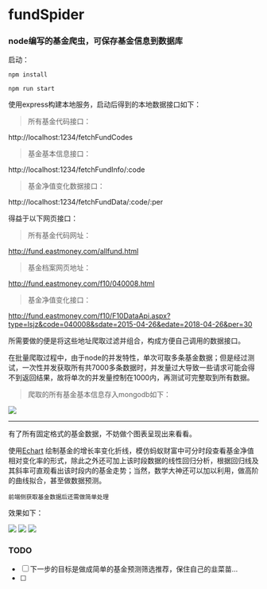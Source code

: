 # fundSpider
### node编写的基金爬虫，可保存基金信息到数据库

启动：

`npm install`

`npm run start`

使用express构建本地服务，启动后得到的本地数据接口如下：

>所有基金代码接口：

http://localhost:1234/fetchFundCodes

>基金基本信息接口：

http://localhost:1234/fetchFundInfo/:code

>基金净值变化数据接口：

http://localhost:1234/fetchFundData/:code/:per



得益于以下网页接口：

>所有基金代码网址：

http://fund.eastmoney.com/allfund.html

>基金档案网页地址：

http://fund.eastmoney.com/f10/040008.html

>基金净值变化接口：

http://fund.eastmoney.com/f10/F10DataApi.aspx?type=lsjz&code=040008&sdate=2015-04-26&edate=2018-04-26&per=30

所需要做的便是将这些地址爬取过滤并组合，构成方便自己调用的数据接口。

在批量爬取过程中，由于node的并发特性，单次可取多条基金数据；但是经过测试，一次性并发获取所有共7000多条数据时，并发量过大导致一些请求可能会得不到返回结果，故将单次的并发量控制在1000内，再测试可完整取到所有数据。

>爬取的所有基金基本信息存入mongodb如下：

![](https://raw.githubusercontent.com/youngdro/fundSpider/master/img/db_preview.png)

---

有了所有固定格式的基金数据，不妨做个图表呈现出来看看。

使用[Echart](http://echarts.baidu.com/) 绘制基金的增长率变化折线，模仿蚂蚁财富中可分时段查看基金净值相对变化率的形式，除此之外还可加上该时段数据的线性回归分析，根据回归线及其斜率可直观看出该时段内的基金走势；当然，数学大神还可以加以利用，做高阶的曲线拟合，甚至做数据预测。


`前端侧获取基金数据后还需做简单处理` 

效果如下：

![](https://raw.githubusercontent.com/youngdro/fundSpider/master/img/040008-1.png)
![](https://raw.githubusercontent.com/youngdro/fundSpider/master/img/040008-2.png)
![](https://raw.githubusercontent.com/youngdro/fundSpider/master/img/040008-3.png)


### TODO
- [ ] 下一步的目标是做成简单的基金预测筛选推荐，保住自己的韭菜苗...
- [ ] 